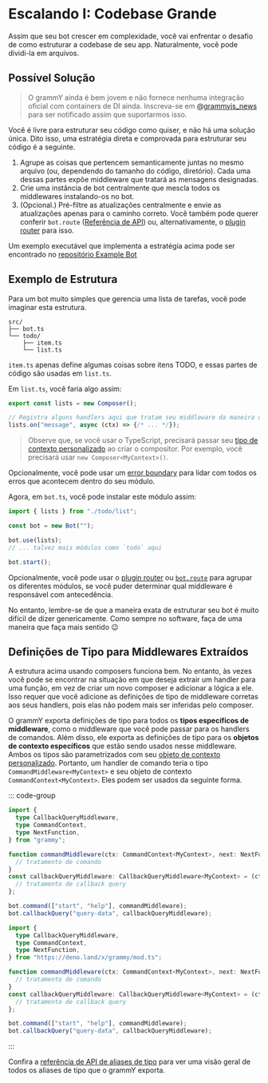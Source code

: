 # Escalando I: Codebase Grande

Assim que seu bot crescer em complexidade, você vai enfrentar o desafio de como estruturar a codebase de seu app.
Naturalmente, você pode dividi-la em arquivos.

## Possível Solução

> O grammY ainda é bem jovem e não fornece nenhuma integração oficial com containers de DI ainda.
> Inscreva-se em [@grammyjs_news](https://t.me/grammyjs_news) para ser notificado assim que suportarmos isso.

Você é livre para estruturar seu código como quiser, e não há uma solução única.
Dito isso, uma estratégia direta e comprovada para estruturar seu código é a seguinte.

1. Agrupe as coisas que pertencem semanticamente juntas no mesmo arquivo (ou, dependendo do tamanho do código, diretório).
   Cada uma dessas partes expõe middleware que tratará as mensagens designadas.
2. Crie uma instância de bot centralmente que mescla todos os middlewares instalando-os no bot.
3. (Opcional.) Pré-filtre as atualizações centralmente e envie as atualizações apenas para o caminho correto.
   Você também pode querer conferir `bot.route` ([Referência de API](https://deno.land/x/grammy/mod.ts?s=Composer#method_route_0)) ou, alternativamente, o [plugin router](../plugins/router) para isso.

Um exemplo executável que implementa a estratégia acima pode ser encontrado no [repositório Example Bot](https://github.com/grammyjs/examples/tree/main/scaling)

## Exemplo de Estrutura

Para um bot muito simples que gerencia uma lista de tarefas, você pode imaginar esta estrutura.

```asciiart:no-line-numbers
src/
├── bot.ts
└── todo/
    ├── item.ts
    └── list.ts
```

`item.ts` apenas define algumas coisas sobre itens TODO, e essas partes de código são usadas em `list.ts`.

Em `list.ts`, você faria algo assim:

```ts
export const lists = new Composer();

// Registra alguns handlers aqui que tratam seu middleware da maneira usual.
lists.on("message", async (ctx) => {/* ... */});
```

> Observe que, se você usar o TypeScript, precisará passar seu [tipo de contexto personalizado](../guide/context#personalizando-o-objeto-de-contexto) ao criar o compositor.
> Por exemplo, você precisará usar `new Composer<MyContext>()`.

Opcionalmente, você pode usar um [error boundary](../guide/errors#error-boundaries) para lidar com todos os erros que acontecem dentro do seu módulo.

Agora, em `bot.ts`, você pode instalar este módulo assim:

```ts
import { lists } from "./todo/list";

const bot = new Bot("");

bot.use(lists);
// ... talvez mais módulos como `todo` aqui

bot.start();
```

Opcionalmente, você pode usar o [plugin router](../plugins/router) ou [`bot.route`](https://deno.land/x/grammy/mod.ts?s=Composer#method_route_0) para agrupar os diferentes módulos, se você puder determinar qual middleware é responsável com antecedência.

No entanto, lembre-se de que a maneira exata de estruturar seu bot é muito difícil de dizer genericamente.
Como sempre no software, faça de uma maneira que faça mais sentido :wink:

## Definições de Tipo para Middlewares Extraídos

A estrutura acima usando composers funciona bem.
No entanto, às vezes você pode se encontrar na situação em que deseja extrair um handler para uma função, em vez de criar um novo composer e adicionar a lógica a ele.
Isso requer que você adicione as definições de tipo de middleware corretas aos seus handlers, pois elas não podem mais ser inferidas pelo composer.

O grammY exporta definições de tipo para todos os **tipos específicos de middleware**, como o middleware que você pode passar para os handlers de comandos.
Além disso, ele exporta as definições de tipo para os **objetos de contexto específicos** que estão sendo usados ​​nesse middleware.
Ambos os tipos são parametrizados com seu [objeto de contexto personalizado](../guide/context#personalizando-o-objeto-de-contexto).
Portanto, um handler de comando teria o tipo `CommandMiddleware<MyContext>` e seu objeto de contexto `CommandContext<MyContext>`.
Eles podem ser usados ​​da seguinte forma.

::: code-group

```ts [Node.js]
import {
  type CallbackQueryMiddleware,
  type CommandContext,
  type NextFunction,
} from "grammy";

function commandMiddleware(ctx: CommandContext<MyContext>, next: NextFunction) {
  // tratamento de comando
}
const callbackQueryMiddleware: CallbackQueryMiddleware<MyContext> = (ctx) => {
  // tratamento de callback query
};

bot.command(["start", "help"], commandMiddleware);
bot.callbackQuery("query-data", callbackQueryMiddleware);
```

```ts [Deno]
import {
  type CallbackQueryMiddleware,
  type CommandContext,
  type NextFunction,
} from "https://deno.land/x/grammy/mod.ts";

function commandMiddleware(ctx: CommandContext<MyContext>, next: NextFunction) {
  // tratamento de comando
}
const callbackQueryMiddleware: CallbackQueryMiddleware<MyContext> = (ctx) => {
  // tratamento de callback query
};

bot.command(["start", "help"], commandMiddleware);
bot.callbackQuery("query-data", callbackQueryMiddleware);
```

:::

Confira a [referência de API de aliases de tipo](https://deno.land/x/grammy/mod.ts#Type_Aliases) para ver uma visão geral de todos os aliases de tipo que o grammY exporta.
